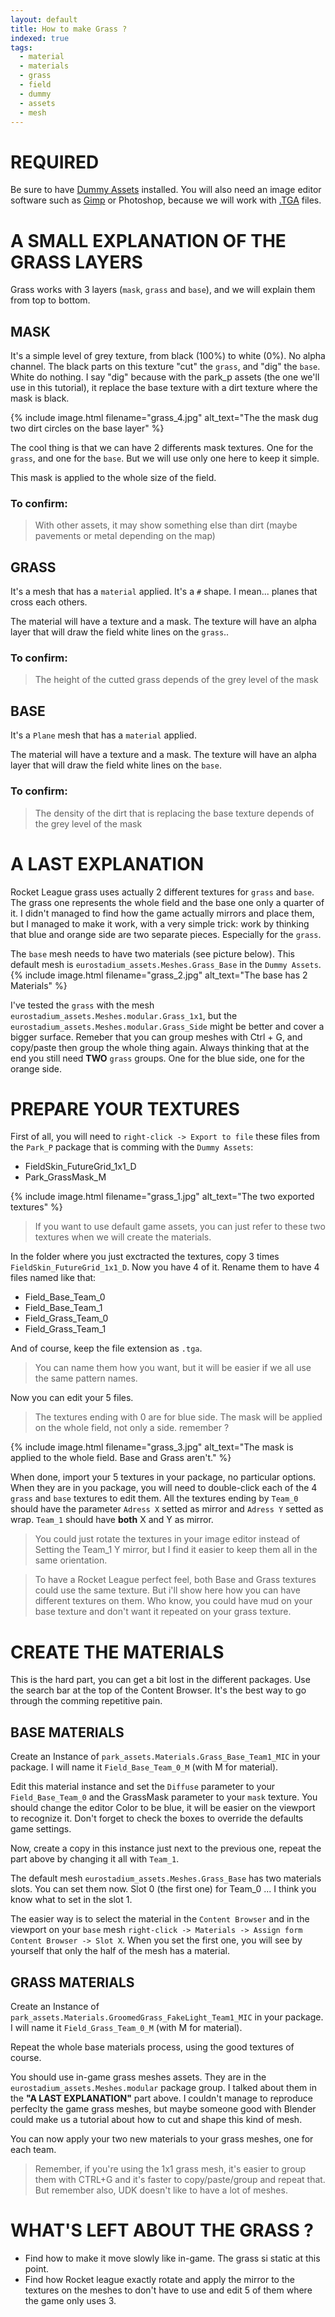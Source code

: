 ```yaml
---
layout: default
title: How to make Grass ?
indexed: true
tags:
  - material
  - materials
  - grass
  - field
  - dummy
  - assets
  - mesh
---
```

# REQUIRED
Be sure to have [Dummy Assets](https://rocketleaguemods.com/mods/rl-dummy-assets/) installed.
You will also need an image editor software such as [Gimp](https://www.gimp.org/downloads/) or Photoshop, because we will work with [.TGA](https://en.wikipedia.org/wiki/Truevision_TGA) files.

# A SMALL EXPLANATION OF THE GRASS LAYERS
Grass works with 3 layers (`mask`, `grass` and `base`), and we will explain them from top to bottom.

## MASK
It's a simple level of grey texture, from black (100%) to white (0%). No alpha channel.
The black parts on this texture "cut" the `grass`, and "dig" the `base`. White do nothing.
I say "dig" because with the park_p assets (the one we'll use in this tutorial), it replace the base texture with a dirt texture where the mask is black.

{% include image.html filename="grass_4.jpg" alt_text="The the mask dug two dirt circles on the base layer" %}

The cool thing is that we can have 2 differents mask textures. One for the `grass`, and one for the `base`. But we will use only one here to keep it simple.

This mask is applied to the whole size of the field.

### To confirm:
> With other assets, it may show something else than dirt (maybe pavements or metal depending on the map)

## GRASS
It's a mesh that has a `material` applied. It's a `#` shape. I mean... planes that cross each others.

The material will have a texture and a mask. The texture will have an alpha layer that will draw the field white lines on the `grass`..

### To confirm:
> The height of the cutted grass depends of the grey level of the mask

## BASE
It's a `Plane` mesh that has a `material` applied. 

The material will have a texture and a mask. The texture will have an alpha layer that will draw the field white lines on the `base`.

### To confirm:
> The density of the dirt that is replacing the base texture depends of the grey level of the mask

# A LAST EXPLANATION
Rocket League grass uses actually 2 different textures for `grass` and `base`. The grass one represents the whole field and the base one only a quarter of it. I didn't managed to find how the game actually mirrors and place them, but I managed to make it work, with a very simple trick: work by thinking that blue and orange side are two separate pieces. Especially for the `grass`.

The `base` mesh needs to have two materials (see picture below).
This default mesh is `eurostadium_assets.Meshes.Grass_Base` in the `Dummy Assets`. 
{% include image.html filename="grass_2.jpg" alt_text="The base has 2 Materials" %}

I've tested the `grass` with the mesh `eurostadium_assets.Meshes.modular.Grass_1x1`, but the `eurostadium_assets.Meshes.modular.Grass_Side` might be better and cover a bigger surface. Remeber that you can group meshes with Ctrl + G, and copy/paste then group the whole thing again. Always thinking that at the end you still need **TWO** `grass` groups. One for the blue side, one for the orange side.


# PREPARE YOUR TEXTURES
First of all, you will need to `right-click -> Export to file` these files from the `Park_P` package that is comming with the `Dummy Assets`:
* FieldSkin_FutureGrid_1x1_D
* Park_GrassMask_M


{% include image.html filename="grass_1.jpg" alt_text="The two exported textures" %}

> If you want to use default game assets, you can just refer to these two textures when we will create the materials.

In the folder where you just exctracted the textures, copy 3 times `FieldSkin_FutureGrid_1x1_D`. Now you have 4 of it.
Rename them to have 4 files named like that:
* Field_Base_Team_0
* Field_Base_Team_1
* Field_Grass_Team_0
* Field_Grass_Team_1

And of course, keep the file extension as `.tga`.

> You can name them how you want, but it will be easier if we all use the same pattern names.

Now you can edit your 5 files.

> The textures ending with 0 are for blue side. The mask will be applied on the whole field, not only a side.
remember ?

{% include image.html filename="grass_3.jpg" alt_text="The mask is applied to the whole field. Base and Grass aren't." %}

When done, import your 5 textures in your package, no particular options. When they are in you package, you will need to double-click each of the 4 `grass` and `base` textures to edit them. All the textures ending by `Team_0` should have the parameter `Adress X` setted as mirror and `Adress Y` setted as wrap. `Team_1` should have **both** X and Y as mirror.

> You could just rotate the textures in your image editor instead of Setting the Team_1 Y mirror, but I find it easier to keep them all in the same orientation.

> To have a Rocket League perfect feel, both Base and Grass textures could use the same texture. But i'll show here how you can have different textures on them. Who know, you could have mud on your base texture and don't want it repeated on your grass texture.


# CREATE THE MATERIALS
This is the hard part, you can get a bit lost in the different packages. Use the search bar at the top of the Content Browser. It's the best way to go through the comming repetitive pain.

## BASE MATERIALS
Create an Instance of `park_assets.Materials.Grass_Base_Team1_MIC` in your package. I will name it `Field_Base_Team_0_M` (with M for material).

Edit this material instance and set the `Diffuse` parameter to your `Field_Base_Team_0` and the GrassMask  parameter to your `mask` texture. You should change the editor Color to be blue, it will be easier on the viewport to recognize it. Don't forget to check the boxes to override the defaults game settings.

Now, create a copy in this instance just next to the previous one, repeat the part above by changing it all with `Team_1`.

The default mesh `eurostadium_assets.Meshes.Grass_Base` has two materials slots. You can set them now. Slot 0 (the first one) for Team_0 ... I think you know what to set in the slot 1.

The easier way is to select the material in the `Content Browser` and in the viewport on your `base` mesh `right-click -> Materials -> Assign form Content Browser -> Slot X`. When you set the first one, you will see by yourself that only the half of the mesh has a material.

## GRASS MATERIALS
Create an Instance of `park_assets.Materials.GroomedGrass_FakeLight_Team1_MIC` in your package. I will name it `Field_Grass_Team_0_M` (with M for material).

Repeat the whole base materials process, using the good textures of course.

You should use in-game grass meshes assets. They are in the `eurostadium_assets.Meshes.modular` package group. I talked about them in the **"A LAST EXPLANATION"** part above. I couldn't manage to reproduce perfeclty the game grass meshes, but maybe someone good with Blender could make us a tutorial about how to cut and shape this kind of mesh.

You can now apply your two new materials to your grass meshes, one for each team.

> Remember, if you're using the 1x1 grass mesh, it's easier to group them with CTRL+G and it's faster to copy/paste/group and repeat that. But remember also, UDK doesn't like to have a lot of meshes.

# WHAT'S LEFT ABOUT THE GRASS ?
* Find how to make it move slowly like in-game. The grass si static at this point.
* Find how Rocket league exactly rotate and apply the mirror to the textures on the meshes to don't have to use and edit 5 of them where the game only uses 3.